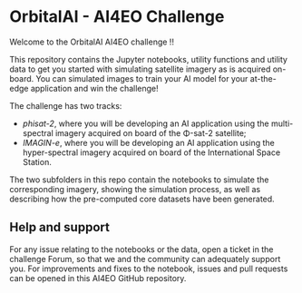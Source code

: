 # OrbitalAI - AI4EO Challenge

Welcome to the OrbitalAI AI4EO challenge !!

This repository contains the Jupyter notebooks, utility functions and utility data to get you started with simulating satellite imagery as is acquired on-board. You can simulated images to train your AI model for your at-the-edge application and win the challenge!

The challenge has two tracks:

 * _phisat-2_, where you will be developing an AI application using the multi-spectral imagery acquired on board of the Φ-sat-2 satellite;
 * _IMAGIN-e_, where you will be developing an AI application using the hyper-spectral imagery acquired on board of the International Space Station.

The two subfolders in this repo contain the notebooks to simulate the corresponding imagery, showing the simulation process, as well as describing how the pre-computed core datasets have been generated. 

## Help and support

For any issue relating to the notebooks or the data, open a ticket in the challenge Forum, so that we and the community can adequately support you. For improvements and fixes to the notebook, issues and pull requests can be opened in this AI4EO GitHub repository.
